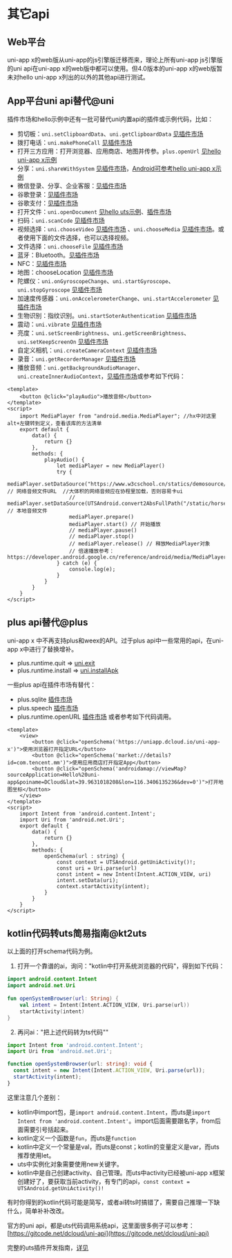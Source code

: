 # 其它api

## Web平台

uni-app x的web版从uni-app的js引擎版迁移而来，理论上所有uni-app js引擎版的uni api在uni-app x的web版中都可以使用。但4.0版本的uni-app x的web版暂未对hello uni-app x列出的以外的其他api进行测试。

## App平台uni api替代@uni
插件市场和hello示例中还有一批可替代uni内置api的插件或示例代码，比如：
- 剪切板：`uni.setClipboardData`、`uni.getClipboardData` [见插件市场](https://ext.dcloud.net.cn/search?q=%E5%89%AA%E5%88%87%E6%9D%BF&orderBy=Relevance&cat1=8&cat2=81)
- 拨打电话：`uni.makePhoneCall` [见插件市场](https://ext.dcloud.net.cn/search?q=%E7%94%B5%E8%AF%9D&orderBy=Relevance&uni-appx=1)
- 打开三方应用：打开浏览器、应用商店、地图并传参。`plus.openUrl` [见hello uni-app x示例](https://gitcode.net/dcloud/hello-uni-app-x/-/blob/dev/pages/template/schema/schema.uvue)
- 分享：`uni.shareWithSystem` [见插件市场](https://ext.dcloud.net.cn/search?q=%E5%88%86%E4%BA%AB&orderBy=Relevance&uni-appx=1)，[Android可参考hello uni-app x示例](https://gitcode.net/dcloud/hello-uni-app-x/-/blob/dev/pages/template/share/share.uvue)
- 微信登录、分享、企业客服：[见插件市场](https://ext.dcloud.net.cn/search?q=%E5%BE%AE%E4%BF%A1%E7%99%BB%E5%BD%95&orderBy=Relevance&cat1=8&cat2=81&uni-appx=1)
- 谷歌登录：[见插件市场](https://ext.dcloud.net.cn/search?q=%E8%B0%B7%E6%AD%8C%E7%99%BB%E5%BD%95&orderBy=Relevance&uni-appx=1)
- 谷歌支付：[见插件市场](https://ext.dcloud.net.cn/search?q=%E8%B0%B7%E6%AD%8C%E6%94%AF%E4%BB%98&orderBy=Relevance&uni-appx=1)
- 打开文件：`uni.openDocument` [见hello uts示例](https://gitcode.net/dcloud/hello-uts/-/blob/dev/uni_modules/uts-nativepage/utssdk/app-android/index.uts)、[插件市场](https://ext.dcloud.net.cn/plugin?id=12731)
- 扫码：`uni.scanCode` [见插件市场](https://ext.dcloud.net.cn/search?q=%E6%89%AB%E7%A0%81&cat1=8&type=UpdatedDate)
- 视频选择：`uni.chooseVideo`  [见插件市场](https://ext.dcloud.net.cn/search?q=chooseVideo&orderBy=Relevance&uni-appx=1) 、`uni.chooseMedia` [见插件市场](https://ext.dcloud.net.cn/search?q=chooseMedia&orderBy=Relevance&uni-appx=1)。或者使用下面的文件选择，也可以选择视频。
- 文件选择：`uni.chooseFile` [见插件市场](https://ext.dcloud.net.cn/search?q=%E6%96%87%E4%BB%B6%E9%80%89%E6%8B%A9&cat1=8&cat2=81)
- 蓝牙：Bluetooth。[见插件市场](https://ext.dcloud.net.cn/search?q=%E8%93%9D%E7%89%99&orderBy=Relevance&cat1=8&cat2=81)
- NFC：[见插件市场](https://ext.dcloud.net.cn/search?q=nfc&orderBy=Relevance&cat1=8&cat2=81)
- 地图：chooseLocation [见插件市场](https://ext.dcloud.net.cn/search?q=%E5%9C%B0%E5%9B%BE&orderBy=Relevance&uni-appx=1)
- 陀螺仪：`uni.onGyroscopeChange`、`uni.startGyroscope`、`uni.stopGyroscope` [见插件市场](https://ext.dcloud.net.cn/plugin?id=17540)
- 加速度传感器：`uni.onAccelerometerChange`、`uni.startAccelerometer` [见插件市场](https://ext.dcloud.net.cn/plugin?id=17540)
- 生物识别：指纹识别。`uni.startSoterAuthentication` [见插件市场](https://ext.dcloud.net.cn/search?q=%E7%94%9F%E7%89%A9%E8%AE%A4%E8%AF%81&uni-appx=1)
- 震动：`uni.vibrate` [见插件市场](https://ext.dcloud.net.cn/search?q=%E9%9C%87%E5%8A%A8&uni-appx=1)
- 亮度：`uni.setScreenBrightness`、`uni.getScreenBrightness`、`uni.setKeepScreenOn` [见插件市场](https://ext.dcloud.net.cn/search?q=%E4%BA%AE%E5%BA%A6&uni-appx=1)
- 自定义相机：`uni.createCameraContext` [见插件市场](https://ext.dcloud.net.cn/search?q=%E7%9B%B8%E6%9C%BA&uni-appx=1)
- 录音：`uni.getRecorderManager` [见插件市场](https://ext.dcloud.net.cn/search?q=%E5%BD%95%E9%9F%B3&uni-appx=1)
- 播放音频：`uni.getBackgroundAudioManager`、`uni.createInnerAudioContext`，[见插件市场](https://ext.dcloud.net.cn/search?q=%E9%9F%B3%E9%A2%91%E6%92%AD%E6%94%BE&orderBy=Relevance&uni-appx=1)或参考如下代码：
```vue
<template>
	<button @click="playAudio">播放音频</button>
</template>
<script>
	import MediaPlayer from "android.media.MediaPlayer"; //hx中对这里alt+左键转到定义，查看该库的方法清单
	export default {
		data() {
			return {}
		},
		methods: {
			playAudio() {
				let mediaPlayer = new MediaPlayer()
				try {
					mediaPlayer.setDataSource("https://www.w3cschool.cn/statics/demosource/horse.mp3") // 网络音频文件URL  //大体积的网络音频应在协程里加载，否则容易卡ui
					// mediaPlayer.setDataSource(UTSAndroid.convert2AbsFullPath("/static/horse.mp3")) // 本地音频文件
					mediaPlayer.prepare()
					mediaPlayer.start() // 开始播放
					// mediaPlayer.pause()
					// mediaPlayer.stop()
					// mediaPlayer.release() // 释放MediaPlayer对象
					// 倍速播放参考：https://developer.android.google.cn/reference/android/media/MediaPlayer#setPlaybackParams(android.media.PlaybackParams)
				} catch (e) {
					console.log(e);
				}
			}
		}
	}
</script>
```

## plus api替代@plus
uni-app x 中不再支持plus和weex的API。过于plus api中一些常用的api，在uni-app x中进行了替换增补。
- plus.runtime.quit => [uni.exit](./exit.md)
- plus.runtime.install => [uni.installApk](./install-apk.md)

一些plus api在插件市场有替代：
- plus.sqlite [插件市场](https://ext.dcloud.net.cn/search?q=sqlite&uni-appx=1)
- plus.speech [插件市场](https://ext.dcloud.net.cn/search?q=%E6%96%87%E5%AD%97%E8%BD%AC%E8%AF%AD%E9%9F%B3&orderBy=Relevance&uni-appx=1)
- plus.runtime.openURL [插件市场](https://ext.dcloud.net.cn/plugin?id=17828)
或者参考如下代码调用。

```vue
<template>
	<view>
		<button @click="openSchema('https://uniapp.dcloud.io/uni-app-x')">使用浏览器打开指定URL</button>
		<button @click="openSchema('market://details?id=com.tencent.mm')">使用应用商店打开指定App</button>
		<button @click="openSchema('androidamap://viewMap?sourceApplication=Hello%20uni-app&poiname=DCloud&lat=39.9631018208&lon=116.3406135236&dev=0')">打开地图坐标</button>
	</view>
</template>
<script>
	import Intent from 'android.content.Intent';
	import Uri from 'android.net.Uri';
	export default {
		data() {
			return {}
		},
		methods: {
			openSchema(url : string) {
				const context = UTSAndroid.getUniActivity()!;
				const uri = Uri.parse(url)
				const intent = new Intent(Intent.ACTION_VIEW, uri)
				intent.setData(uri);
				context.startActivity(intent);
			}
		}
	}
</script>
```

## kotlin代码转uts简易指南@kt2uts

以上面的打开schema代码为例。

1. 打开一个靠谱的ai，询问："kotlin中打开系统浏览器的代码"，得到如下代码：
```kotlin
import android.content.Intent  
import android.net.Uri  
  
fun openSystemBrowser(url: String) {  
    val intent = Intent(Intent.ACTION_VIEW, Uri.parse(url))  
    startActivity(intent)  
}
```

2. 再问ai："把上述代码转为ts代码""
```ts
import Intent from 'android.content.Intent';
import Uri from 'android.net.Uri';

function openSystemBrowser(url: string): void {  
  const intent = new Intent(Intent.ACTION_VIEW, Uri.parse(url));  
  startActivity(intent);  
}
```

这里注意几个差别：
- kotlin中import包，是`import android.content.Intent`，而uts是`import Intent from 'android.content.Intent'`。import后面需要跟名字，from后面需要引号括起来。
- kotlin定义一个函数是`fun`，而uts是`function`
- kotlin中定义一个常量是val，而uts是const；kotlin的变量定义是var，而uts推荐使用let。
- uts中实例化对象需要使用new关键字。
- kotlin中是自己创建activity、自己管理。而uts中activity已经被uni-app x框架创建好了，要获取当前activity，有专门的api，`const context = UTSAndroid.getUniActivity()!`

有时你得到的kotlin代码可能是简写，或者ai转ts时搞错了，需要自己推理一下缺什么，简单补补改改。

官方的uni api，都是uts代码调用系统api，这里面很多例子可以参考：[https://gitcode.net/dcloud/uni-api](https://gitcode.net/dcloud/uni-api)

完整的uts插件开发指南，[详见](../plugin/uts-plugin.md)
